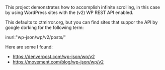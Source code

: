 This project demonstrates how to accomplish infinite scrolling, in this
case by using WordPress sites with the (v2) WP REST API enabled.

This defaults to ctmirror.org, but you can find sites that suppor the API
by google dorking for the following term:

   inurl:"wp-json/wp/v2/posts/"

Here are some I found:

* https://denverpost.com/wp-json/wp/v2
* https://movement.com/blog/wp-json/wp/v2